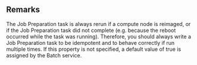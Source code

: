 ## Remarks  
 The Job Preparation task is always rerun if a compute node is reimaged, or if the Job Preparation task did not              complete (e.g. because the reboot occurred while the task was running). Therefore, you should always write a              Job Preparation task to be idempotent and to behave correctly if run multiple times. If this property is not              specified, a default value of true is assigned by the Batch service.